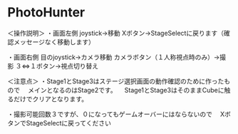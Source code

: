 # PhotoHunter

＜操作説明＞
・画面左側
joystick→移動
Xボタン→StageSelectに戻ります（確認メッセージなく移動します）

・画面右側
目のjoystick→カメラ移動
カメラボタン（１人称視点時のみ）→撮影
３⇔１ボタン→視点切り替え

＜注意点＞
・Stage1とStage3はステージ選択画面の動作確認のために作ったもので
　メインとなるのはStage2です。
　Stage1とStage3はそのままCubeに触るだけでクリアとなります。

・撮影可能回数３ですが、０になってもゲームオーバーにはならないので
　XボタンでStageSelectに戻ってください
